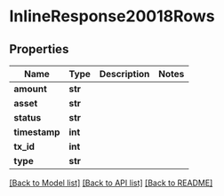 # InlineResponse20018Rows

## Properties
Name | Type | Description | Notes
------------ | ------------- | ------------- | -------------
**amount** | **str** |  | 
**asset** | **str** |  | 
**status** | **str** |  | 
**timestamp** | **int** |  | 
**tx_id** | **int** |  | 
**type** | **str** |  | 

[[Back to Model list]](../README.md#documentation-for-models) [[Back to API list]](../README.md#documentation-for-api-endpoints) [[Back to README]](../README.md)

